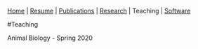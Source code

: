 [Home](https://alexlewanski.github.io/testweb) | [Resume](../cv/cv.html) | [Publications](../publications/pubs.html) | [Research](../research/rs.html) | Teaching | [Software](../software/software.html)


#Teaching

Animal Biology - Spring 2020
